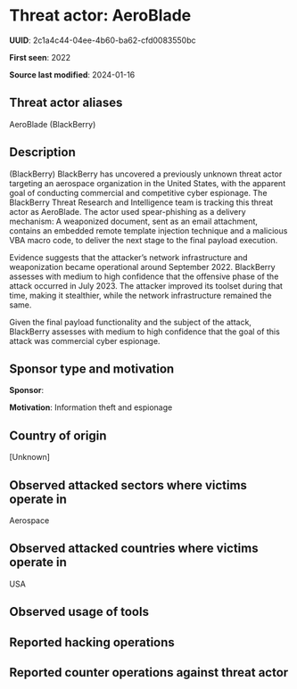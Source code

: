 # Threat actor: AeroBlade

**UUID**: 2c1a4c44-04ee-4b60-ba62-cfd0083550bc

**First seen**: 2022

**Source last modified**: 2024-01-16

## Threat actor aliases

AeroBlade (BlackBerry)

## Description

(BlackBerry) BlackBerry has uncovered a previously unknown threat actor targeting an aerospace organization in the United States, with the apparent goal of conducting commercial and competitive cyber espionage. The BlackBerry Threat Research and Intelligence team is tracking this threat actor as AeroBlade. The actor used spear-phishing as a delivery mechanism: A weaponized document, sent as an email attachment, contains an embedded remote template injection technique and a malicious VBA macro code, to deliver the next stage to the final payload execution.

Evidence suggests that the attacker’s network infrastructure and weaponization became operational around September 2022. BlackBerry assesses with medium to high confidence that the offensive phase of the attack occurred in July 2023. The attacker improved its toolset during that time, making it stealthier, while the network infrastructure remained the same.

Given the final payload functionality and the subject of the attack, BlackBerry assesses with medium to high confidence that the goal of this attack was commercial cyber espionage.

## Sponsor type and motivation

**Sponsor**: 

**Motivation**: Information theft and espionage


## Country of origin

[Unknown]

## Observed attacked sectors where victims operate in

Aerospace

## Observed attacked countries where victims operate in

USA

## Observed usage of tools



## Reported hacking operations



## Reported counter operations against threat actor





